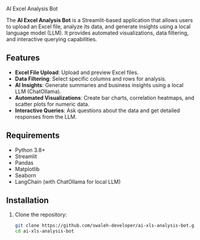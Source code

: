 AI Excel Analysis Bot

The **AI Excel Analysis Bot** is a Streamlit-based application that allows users to upload an Excel file, analyze its data, and generate insights using a local language model (LLM). It provides automated visualizations, data filtering, and interactive querying capabilities.

## Features

- **Excel File Upload**: Upload and preview Excel files.
- **Data Filtering**: Select specific columns and rows for analysis.
- **AI Insights**: Generate summaries and business insights using a local LLM (ChatOllama).
- **Automated Visualizations**: Create bar charts, correlation heatmaps, and scatter plots for numeric data.
- **Interactive Queries**: Ask questions about the data and get detailed responses from the LLM.

## Requirements

- Python 3.8+
- Streamlit
- Pandas
- Matplotlib
- Seaborn
- LangChain (with ChatOllama for local LLM)

## Installation

1. Clone the repository:
   ```bash
   git clone https://github.com/swaleh-developer/ai-xls-analysis-bot.git
   cd ai-xls-analysis-bot
